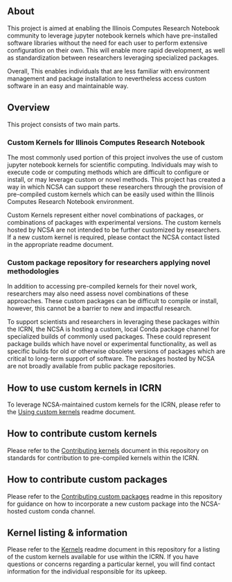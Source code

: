 ## About
This project is aimed at enabling the 
Illinois Computes Research Notebook community to leverage jupyter notebook kernels which have pre-installed software libraries without the need for each user to perform extensive configuration on their own. This will enable more rapid development, as well as standardization between researchers leveraging specialized packages.

Overall, This enables individuals that are less familiar with environment 
management and package installation to nevertheless access custom software in an easy and maintainable way.

## Overview
This project consists of two main parts.

### Custom Kernels for Illinois Computes Research Notebook
The most commonly used portion of this project involves the use of custom jupyter notebook kernels for scientific computing.
Individuals may wish to execute code or computing methods which are difficult to configure or install, or may leverage custom 
or novel methods. This project has created a way in which NCSA can support these researchers through the provision of pre-compiled
custom kernels which can be easily used within the Illinois Computes Research Notebook environment.

Custom Kernels represent either novel combinations of packages, or combinations of packages with experimental versions. 
The custom kernels hosted by NCSA are not intended to be further customized by researchers. If a new custom kernel is required,
please contact the NCSA contact listed in the appropriate readme document.

### Custom package repository for researchers applying novel methodologies
In addition to accessing pre-compiled kernels for their novel work, researchers may also need assess novel combinations of these approaches.
These custom packages can be difficult to compile or install, however, this cannot be a barrier to new and impactful research.

To support scientists and researchers in leveraging these packages within the ICRN, the NCSA is hosting a custom, local Conda package channel for specialized builds of commonly used packages. These could represent package builds which have novel or experimental functionality, as well as specific builds for old or otherwise obsolete versions of packages which are critical to long-term support of software.
The packages hosted by NCSA are not broadly available from public package repositories.

## How to use custom kernels in ICRN
To leverage NCSA-maintained custom kernels for the ICRN, please refer to the [Using custom kernels](./Using_custom_kernels.md) readme document. 

## How to contribute custom kernels 
Please refer to the [Contributing kernels](./Contributing_kernels.md) document in this repository on standards for contribution to 
pre-compiled kernels within the ICRN.

## How to contribute custom packages
Please refer to the [Contributing custom packages](./Contributing_custom_packages.md) readme in this repository for guidance on how to incorporate a new custom package into the NCSA-hosted custom conda channel.

## Kernel listing & information
Please refer to the [Kernels](./Kernel_listing) readme document in this repository for a listing of the custom kernels 
available for use within the ICRN. If you have questions or concerns regarding a particular kernel, you will find 
contact information for the individual responsible for its upkeep.
